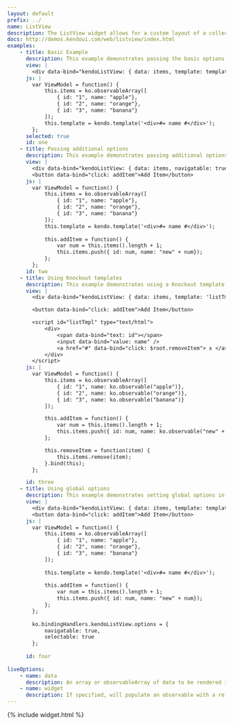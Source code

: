 ```yaml
---
layout: default
prefix: ../
name: ListView
description: The ListView widget allows for a custom layout of a collection
docs: http://demos.kendoui.com/web/listview/index.html
examples:
    - title: Basic Example
      description: This example demonstrates passing the basic options required by the ListView plugin.
      view: |
        <div data-bind="kendoListView: { data: items, template: template }"> </div>
      js: |
        var ViewModel = function() {
            this.items = ko.observableArray([
                { id: "1", name: "apple"},
                { id: "2", name: "orange"},
                { id: "3", name: "banana"}
            ]);
            this.template = kendo.template('<div>#= name #</div>');
        };
      selected: true
      id: one
    - title: Passing additional options
      description: This example demonstrates passing additional options in the data-bind attribute. The *Add Item* button updates the underlying data and shows that the ListView remains in sync.
      view: |
        <div data-bind="kendoListView: { data: items, navigatable: true, selectable: true, template: template }"> </div>
        <button data-bind="click: addItem">Add Item</button>
      js: |
        var ViewModel = function() {
            this.items = ko.observableArray([
                { id: "1", name: "apple"},
                { id: "2", name: "orange"},
                { id: "3", name: "banana"}
            ]);
            this.template = kendo.template('<div>#= name #</div>');
            
            this.addItem = function() {
                var num = this.items().length + 1;
                this.items.push({ id: num, name: "new" + num});
            };
        };
      id: two
    - title: Using Knockout templates
      description: This example demonstrates using a Knockout template for the list view row.
      view: |
        <div data-bind="kendoListView: { data: items, template: 'listTmpl', useKOTemplates: true }"> </div>

        <button data-bind="click: addItem">Add Item</button>

        <script id="listTmpl" type="text/html">
            <div>
                <span data-bind="text: id"></span>
                <input data-bind="value: name" />
                <a href="#" data-bind="click: $root.removeItem"> x </a>
            </div>
        </script>
      js: |
        var ViewModel = function() {
            this.items = ko.observableArray([
                { id: "1", name: ko.observable("apple")},
                { id: "2", name: ko.observable("orange")},
                { id: "3", name: ko.observable("banana")}
            ]);

            this.addItem = function() {
                var num = this.items().length + 1;
                this.items.push({ id: num, name: ko.observable("new" + num)});
            };

            this.removeItem = function(item) {
                this.items.remove(item);
            }.bind(this);
        };

      id: three
    - title: Using global options
      description: This example demonstrates setting global options in *ko.bindingHandlers.kendoListView.options*. This helps to simplify the markup for settings that can be used as a default for all instances of this widget.
      view: |
        <div data-bind="kendoListView: { data: items, template: template }"> </div>
        <button data-bind="click: addItem">Add Item</button>
      js: |
        var ViewModel = function() {
            this.items = ko.observableArray([
                { id: "1", name: "apple"},
                { id: "2", name: "orange"},
                { id: "3", name: "banana"}
            ]);
            
            this.template = kendo.template('<div>#= name #</div>');
            
            this.addItem = function() {
                var num = this.items().length + 1;
                this.items.push({ id: num, name: "new" + num});
            };
        };
        
        ko.bindingHandlers.kendoListView.options = {
            navigatable: true,
            selectable: true
        };
        
      id: four
      
liveOptions:
    - name: data
      description: An array or observableArray of data to be rendered in the list
    - name: widget
      description: If specified, will populate an observable with a reference to the actual widget
---
```


{% include widget.html %}
